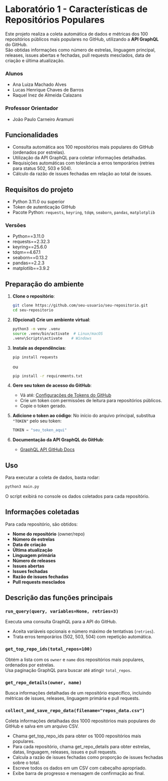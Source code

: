 # Laboratório 1 - Características de Repositórios Populares 

Este projeto realiza a coleta automática de dados e métricas dos 100 repositórios públicos mais populares no GitHub, utilizando a **API GraphQL** do GitHub.  
São obtidas informações como número de estrelas, linguagem principal, releases, issues abertas e fechadas, pull requests mesclados, data de criação e última atualização.

### Alunos

- Ana Luiza Machado Alves
- Lucas Henrique Chaves de Barros
- Raquel Inez de Almeida Calazans

### Professor Orientador

- João Paulo Carneiro Aramuni

## Funcionalidades

- Consulta automática aos 100 repositórios mais populares do GitHub (ordenados por estrelas).
- Utilização da API GraphQL para coletar informações detalhadas.
- Requisições automáticas com tolerância a erros temporários (retries para status 502, 503 e 504).
- Cálculo da razão de issues fechadas em relação ao total de issues.


## Requisitos do projeto

- Python 3.11.0 ou superior
- Token de autenticação GitHub
- Pacote Python: `requests`, `keyring`, `tdqm`, `seaborn`, `pandas`, `matplotplib`

### Versões

- Python==3.11.0
- requests==2.32.3
- keyring==25.6.0
- tdqm==4.67.1
- seaborn==0.13.2
- pandas==2.2.3
- matplotlib==3.9.2

## Preparação do ambiente

1. **Clone o repositório**:

   ```bash
   git clone https://github.com/seu-usuario/seu-repositorio.git
   cd seu-repositorio
   ```

2. **(Opcional) Crie um ambiente virtual**:

   ```bash
   python3 -m venv .venv
   source .venv/bin/activate  # Linux/macOS
   .venv\Scripts\activate    # Windows
   ```

3. **Instale as dependências**:

   ```bash
   pip install requests
   ```

   ou

   ```bash
   pip install -r requirements.txt
   ```

4. **Gere seu token de acesso do GitHub**:

   - Vá até: [Configurações de Tokens do GitHub](https://github.com/settings/tokens)
   - Crie um token com permissões de leitura para repositórios públicos.
   - Copie o token gerado.

5. **Adicione o token ao código**:
   No início do arquivo principal, substitua `"TOKEN"` pelo seu token:

   ```python
   TOKEN = "seu_token_aqui"
   ```

6. **Documentação da API GraphQL do GitHub**:
   - [GraphQL API GitHub Docs](https://docs.github.com/pt/graphql)

## Uso

Para executar a coleta de dados, basta rodar:

```bash
python3 main.py
```

O script exibirá no console os dados coletados para cada repositório.

## Informações coletadas

Para cada repositório, são obtidos:

- **Nome do repositório** (owner/repo)
- **Número de estrelas**
- **Data de criação**
- **Última atualização**
- **Linguagem primária**
- **Número de releases**
- **Issues abertas**
- **Issues fechadas**
- **Razão de issues fechadas**
- **Pull requests mesclados**

## Descrição das funções principais

### `run_query(query, variables=None, retries=3)`

Executa uma consulta GraphQL para a API do GitHub.

- Aceita variáveis opcionais e número máximo de tentativas (`retries`).
- Trata erros temporários (502, 503, 504) com repetição automática.

### `get_top_repo_ids(total_repos=100)`

Obtém a lista com os `owner` e `name` dos repositórios mais populares, ordenados por estrelas.  
Usa paginação GraphQL para buscar até atingir `total_repos`.

### `get_repo_details(owner, name)`

Busca informações detalhadas de um repositório específico, incluindo métricas de issues, releases, linguagem primária e pull requests.

### `collect_and_save_repo_data(filename="repos_data.csv")`

Coleta informações detalhadas dos 1000 repositórios mais populares do GitHub e salva em um arquivo CSV.

- Chama get_top_repo_ids para obter os 1000 repositórios mais populares.
- Para cada repositório, chama get_repo_details para obter estrelas, datas, linguagem, releases, issues e pull requests.
- Calcula a razão de issues fechadas como proporção de issues fechadas sobre o total.
- Escreve todos os dados em um CSV com cabeçalho apropriado.
- Exibe barra de progresso e mensagem de confirmação ao final.
